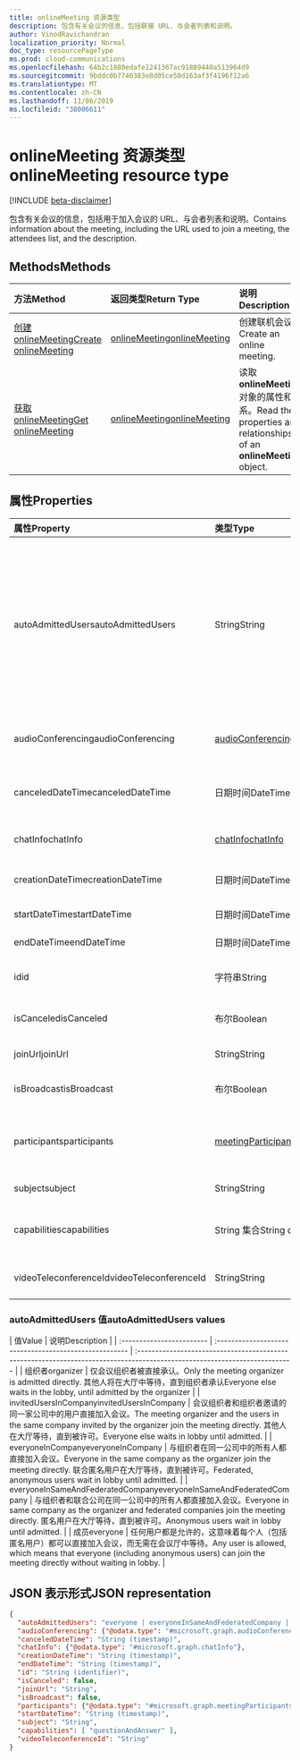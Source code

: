```yaml
---
title: onlineMeeting 资源类型
description: 包含有关会议的信息，包括联接 URL、与会者列表和说明。
author: VinodRavichandran
localization_priority: Normal
doc_type: resourcePageType
ms.prod: cloud-communications
ms.openlocfilehash: 64b2c1880edafe1241367ac91889440a513964d9
ms.sourcegitcommit: 9bddc0b7746383e8d05ce50d163af3f4196f12a6
ms.translationtype: MT
ms.contentlocale: zh-CN
ms.lasthandoff: 11/06/2019
ms.locfileid: "38006611"
---
```

# <a name="onlinemeeting-resource-type"></a><span data-ttu-id="516f2-103">onlineMeeting 资源类型</span><span class="sxs-lookup"><span data-stu-id="516f2-103">onlineMeeting resource type</span></span>

[!INCLUDE [beta-disclaimer](../../includes/beta-disclaimer.md)]

<span data-ttu-id="516f2-104">包含有关会议的信息，包括用于加入会议的 URL、与会者列表和说明。</span><span class="sxs-lookup"><span data-stu-id="516f2-104">Contains information about the meeting, including the URL used to join a meeting, the attendees list, and the description.</span></span>

## <a name="methods"></a><span data-ttu-id="516f2-105">Methods</span><span class="sxs-lookup"><span data-stu-id="516f2-105">Methods</span></span>

| <span data-ttu-id="516f2-106">方法</span><span class="sxs-lookup"><span data-stu-id="516f2-106">Method</span></span>         | <span data-ttu-id="516f2-107">返回类型</span><span class="sxs-lookup"><span data-stu-id="516f2-107">Return Type</span></span> | <span data-ttu-id="516f2-108">说明</span><span class="sxs-lookup"><span data-stu-id="516f2-108">Description</span></span> |
|:---------------|:--------|:----------|
| [<span data-ttu-id="516f2-109">创建 onlineMeeting</span><span class="sxs-lookup"><span data-stu-id="516f2-109">Create onlineMeeting</span></span>](../api/application-post-onlineMeetings.md) | [<span data-ttu-id="516f2-110">onlineMeeting</span><span class="sxs-lookup"><span data-stu-id="516f2-110">onlineMeeting</span></span>](onlinemeeting.md) | <span data-ttu-id="516f2-111">创建联机会议。</span><span class="sxs-lookup"><span data-stu-id="516f2-111">Create an online meeting.</span></span> |
| [<span data-ttu-id="516f2-112">获取 onlineMeeting</span><span class="sxs-lookup"><span data-stu-id="516f2-112">Get onlineMeeting</span></span>](../api/onlinemeeting-get.md) | [<span data-ttu-id="516f2-113">onlineMeeting</span><span class="sxs-lookup"><span data-stu-id="516f2-113">onlineMeeting</span></span>](onlinemeeting.md) | <span data-ttu-id="516f2-114">读取**onlineMeeting**对象的属性和关系。</span><span class="sxs-lookup"><span data-stu-id="516f2-114">Read the properties and relationships of an **onlineMeeting** object.</span></span> |

## <a name="properties"></a><span data-ttu-id="516f2-115">属性</span><span class="sxs-lookup"><span data-stu-id="516f2-115">Properties</span></span>

| <span data-ttu-id="516f2-116">属性</span><span class="sxs-lookup"><span data-stu-id="516f2-116">Property</span></span>                  | <span data-ttu-id="516f2-117">类型</span><span class="sxs-lookup"><span data-stu-id="516f2-117">Type</span></span>                                                   | <span data-ttu-id="516f2-118">说明</span><span class="sxs-lookup"><span data-stu-id="516f2-118">Description</span></span>                                                                                                                |
| :------------------------ | :----------------------------------------------------- | :------------------------------------------------------------------------------------------------------------------------- |
| <span data-ttu-id="516f2-119">autoAdmittedUsers</span><span class="sxs-lookup"><span data-stu-id="516f2-119">autoAdmittedUsers</span></span>         | <span data-ttu-id="516f2-120">String</span><span class="sxs-lookup"><span data-stu-id="516f2-120">String</span></span>                                                 | <span data-ttu-id="516f2-121">指定将自动允许加入联机会议的参与者类型的设置。</span><span class="sxs-lookup"><span data-stu-id="516f2-121">The setting that specifies the type of participants that will automatically be allowed into the online meeting.</span></span> <span data-ttu-id="516f2-122">只读。</span><span class="sxs-lookup"><span data-stu-id="516f2-122">Read-only.</span></span> <span data-ttu-id="516f2-123">可能的值为`everyone`： `everyoneInSameAndFederatedCompany`、 `everyoneInCompany`、 `invitedUsersInCompany`、`organizer`</span><span class="sxs-lookup"><span data-stu-id="516f2-123">Possible values are: `everyone`, `everyoneInSameAndFederatedCompany`, `everyoneInCompany`, `invitedUsersInCompany`, `organizer`</span></span>|
| <span data-ttu-id="516f2-124">audioConferencing</span><span class="sxs-lookup"><span data-stu-id="516f2-124">audioConferencing</span></span>         | [<span data-ttu-id="516f2-125">audioConferencing</span><span class="sxs-lookup"><span data-stu-id="516f2-125">audioConferencing</span></span>](audioconferencing.md)              | <span data-ttu-id="516f2-126">联机会议的电话访问（拨入）信息。</span><span class="sxs-lookup"><span data-stu-id="516f2-126">The phone access (dial-in) information for an online meeting.</span></span> <span data-ttu-id="516f2-127">只读。</span><span class="sxs-lookup"><span data-stu-id="516f2-127">Read-only.</span></span> |
| <span data-ttu-id="516f2-128">canceledDateTime</span><span class="sxs-lookup"><span data-stu-id="516f2-128">canceledDateTime</span></span>          | <span data-ttu-id="516f2-129">日期时间</span><span class="sxs-lookup"><span data-stu-id="516f2-129">DateTime</span></span>                                               | <span data-ttu-id="516f2-130">取消会议时的 UTC 时间（以 UTC 为单位）。</span><span class="sxs-lookup"><span data-stu-id="516f2-130">The time in UTC when the meeting was canceled.</span></span> <span data-ttu-id="516f2-131">只读。</span><span class="sxs-lookup"><span data-stu-id="516f2-131">Read-only.</span></span> |
| <span data-ttu-id="516f2-132">chatInfo</span><span class="sxs-lookup"><span data-stu-id="516f2-132">chatInfo</span></span>                  | [<span data-ttu-id="516f2-133">chatInfo</span><span class="sxs-lookup"><span data-stu-id="516f2-133">chatInfo</span></span>](chatinfo.md)                                | <span data-ttu-id="516f2-134">与此联机会议关联的聊天信息。</span><span class="sxs-lookup"><span data-stu-id="516f2-134">The chat information associated with this online meeting.</span></span> |
| <span data-ttu-id="516f2-135">creationDateTime</span><span class="sxs-lookup"><span data-stu-id="516f2-135">creationDateTime</span></span>          | <span data-ttu-id="516f2-136">日期时间</span><span class="sxs-lookup"><span data-stu-id="516f2-136">DateTime</span></span>                                               | <span data-ttu-id="516f2-137">以 UTC 表示的会议创建时间。</span><span class="sxs-lookup"><span data-stu-id="516f2-137">The meeting creation time in UTC.</span></span> <span data-ttu-id="516f2-138">只读。</span><span class="sxs-lookup"><span data-stu-id="516f2-138">Read-only.</span></span> |
| <span data-ttu-id="516f2-139">startDateTime</span><span class="sxs-lookup"><span data-stu-id="516f2-139">startDateTime</span></span>             | <span data-ttu-id="516f2-140">日期时间</span><span class="sxs-lookup"><span data-stu-id="516f2-140">DateTime</span></span>                                               | <span data-ttu-id="516f2-141">以 UTC 表示的会议开始时间。</span><span class="sxs-lookup"><span data-stu-id="516f2-141">The meeting start time in UTC.</span></span> |
| <span data-ttu-id="516f2-142">endDateTime</span><span class="sxs-lookup"><span data-stu-id="516f2-142">endDateTime</span></span>               | <span data-ttu-id="516f2-143">日期时间</span><span class="sxs-lookup"><span data-stu-id="516f2-143">DateTime</span></span>                                               | <span data-ttu-id="516f2-144">以 UTC 表示的会议结束时间。</span><span class="sxs-lookup"><span data-stu-id="516f2-144">The meeting end time in UTC.</span></span> |
| <span data-ttu-id="516f2-145">id</span><span class="sxs-lookup"><span data-stu-id="516f2-145">id</span></span>                        | <span data-ttu-id="516f2-146">字符串</span><span class="sxs-lookup"><span data-stu-id="516f2-146">String</span></span>                                                 | <span data-ttu-id="516f2-147">与联机会议关联的默认 ID。</span><span class="sxs-lookup"><span data-stu-id="516f2-147">The default ID associated with the online meeting.</span></span> <span data-ttu-id="516f2-148">只读。</span><span class="sxs-lookup"><span data-stu-id="516f2-148">Read-only.</span></span> |
| <span data-ttu-id="516f2-149">isCanceled</span><span class="sxs-lookup"><span data-stu-id="516f2-149">isCanceled</span></span>                | <span data-ttu-id="516f2-150">布尔</span><span class="sxs-lookup"><span data-stu-id="516f2-150">Boolean</span></span>                                                | <span data-ttu-id="516f2-151">指示是否已取消会议。</span><span class="sxs-lookup"><span data-stu-id="516f2-151">Indicates whether the meeting has been canceled.</span></span> <span data-ttu-id="516f2-152">只读。</span><span class="sxs-lookup"><span data-stu-id="516f2-152">Read-only.</span></span> |
| <span data-ttu-id="516f2-153">joinUrl</span><span class="sxs-lookup"><span data-stu-id="516f2-153">joinUrl</span></span>                   | <span data-ttu-id="516f2-154">String</span><span class="sxs-lookup"><span data-stu-id="516f2-154">String</span></span>                                                 | <span data-ttu-id="516f2-155">联机会议的加入 URL。</span><span class="sxs-lookup"><span data-stu-id="516f2-155">The join URL of the online meeting.</span></span> <span data-ttu-id="516f2-156">只读。</span><span class="sxs-lookup"><span data-stu-id="516f2-156">Read-only.</span></span>|
| <span data-ttu-id="516f2-157">isBroadcast</span><span class="sxs-lookup"><span data-stu-id="516f2-157">isBroadcast</span></span>               | <span data-ttu-id="516f2-158">布尔</span><span class="sxs-lookup"><span data-stu-id="516f2-158">Boolean</span></span>                                                | <span data-ttu-id="516f2-159">指示会议是否为广播会议。</span><span class="sxs-lookup"><span data-stu-id="516f2-159">Indicates whether the meeting is a broadcast meeting.</span></span> |
| <span data-ttu-id="516f2-160">participants</span><span class="sxs-lookup"><span data-stu-id="516f2-160">participants</span></span>              | [<span data-ttu-id="516f2-161">meetingParticipants</span><span class="sxs-lookup"><span data-stu-id="516f2-161">meetingParticipants</span></span>](meetingparticipants.md)          | <span data-ttu-id="516f2-162">与联机会议关联的参与者。</span><span class="sxs-lookup"><span data-stu-id="516f2-162">The participants associated with the online meeting.</span></span>  <span data-ttu-id="516f2-163">这包括组织者和与会者。</span><span class="sxs-lookup"><span data-stu-id="516f2-163">This includes the organizer and the attendees.</span></span> |
| <span data-ttu-id="516f2-164">subject</span><span class="sxs-lookup"><span data-stu-id="516f2-164">subject</span></span>                   | <span data-ttu-id="516f2-165">String</span><span class="sxs-lookup"><span data-stu-id="516f2-165">String</span></span>                                                 | <span data-ttu-id="516f2-166">联机会议的主题。</span><span class="sxs-lookup"><span data-stu-id="516f2-166">The subject of the online meeting.</span></span> |
| <span data-ttu-id="516f2-167">capabilities</span><span class="sxs-lookup"><span data-stu-id="516f2-167">capabilities</span></span>              | <span data-ttu-id="516f2-168">String 集合</span><span class="sxs-lookup"><span data-stu-id="516f2-168">String collection</span></span>                                      | <span data-ttu-id="516f2-169">会议功能的列表。</span><span class="sxs-lookup"><span data-stu-id="516f2-169">The list of meeting capabilities.</span></span> <span data-ttu-id="516f2-170">可能的值是`questionAndAnswer`：。</span><span class="sxs-lookup"><span data-stu-id="516f2-170">Possible values are: `questionAndAnswer`.</span></span> |
| <span data-ttu-id="516f2-171">videoTeleconferenceId</span><span class="sxs-lookup"><span data-stu-id="516f2-171">videoTeleconferenceId</span></span>     | <span data-ttu-id="516f2-172">String</span><span class="sxs-lookup"><span data-stu-id="516f2-172">String</span></span>                                                 | <span data-ttu-id="516f2-173">Videio 电话会议 ID。</span><span class="sxs-lookup"><span data-stu-id="516f2-173">The videio teleconferencing ID.</span></span> <span data-ttu-id="516f2-174">只读。</span><span class="sxs-lookup"><span data-stu-id="516f2-174">Read-only.</span></span> |

### <a name="autoadmittedusers-values"></a><span data-ttu-id="516f2-175">autoAdmittedUsers 值</span><span class="sxs-lookup"><span data-stu-id="516f2-175">autoAdmittedUsers values</span></span>
| <span data-ttu-id="516f2-176">值</span><span class="sxs-lookup"><span data-stu-id="516f2-176">Value</span></span> | <span data-ttu-id="516f2-177">说明</span><span class="sxs-lookup"><span data-stu-id="516f2-177">Description</span></span>  |
| :------------------------ | :----------------------------------------------------- | :------------------------------------------------------------------------------------------------------------------------- |
| <span data-ttu-id="516f2-178">组织者</span><span class="sxs-lookup"><span data-stu-id="516f2-178">organizer</span></span> | <span data-ttu-id="516f2-179">仅会议组织者被直接承认。</span><span class="sxs-lookup"><span data-stu-id="516f2-179">Only the meeting organizer is admitted directly.</span></span>  <span data-ttu-id="516f2-180">其他人将在大厅中等待，直到组织者承认</span><span class="sxs-lookup"><span data-stu-id="516f2-180">Everyone else waits in the lobby, until admitted by the organizer</span></span>  |
| <span data-ttu-id="516f2-181">invitedUsersInCompany</span><span class="sxs-lookup"><span data-stu-id="516f2-181">invitedUsersInCompany</span></span> | <span data-ttu-id="516f2-182">会议组织者和组织者邀请的同一家公司中的用户直接加入会议。</span><span class="sxs-lookup"><span data-stu-id="516f2-182">The meeting organizer and the users in the same company invited by the organizer join the meeting directly.</span></span>  <span data-ttu-id="516f2-183">其他人在大厅等待，直到被许可。</span><span class="sxs-lookup"><span data-stu-id="516f2-183">Everyone else waits in lobby until admitted.</span></span>  |
| <span data-ttu-id="516f2-184">everyoneInCompany</span><span class="sxs-lookup"><span data-stu-id="516f2-184">everyoneInCompany</span></span> | <span data-ttu-id="516f2-185">与组织者在同一公司中的所有人都直接加入会议。</span><span class="sxs-lookup"><span data-stu-id="516f2-185">Everyone in the same company as the organizer join the meeting directly.</span></span>  <span data-ttu-id="516f2-186">联合匿名用户在大厅等待，直到被许可。</span><span class="sxs-lookup"><span data-stu-id="516f2-186">Federated, anonymous users wait in lobby until admitted.</span></span>  |
| <span data-ttu-id="516f2-187">everyoneInSameAndFederatedCompany</span><span class="sxs-lookup"><span data-stu-id="516f2-187">everyoneInSameAndFederatedCompany</span></span> |  <span data-ttu-id="516f2-188">与组织者和联合公司在同一公司中的所有人都直接加入会议。</span><span class="sxs-lookup"><span data-stu-id="516f2-188">Everyone in same company as the organizer and federated companies join the meeting directly.</span></span>  <span data-ttu-id="516f2-189">匿名用户在大厅等待，直到被许可。</span><span class="sxs-lookup"><span data-stu-id="516f2-189">Anonymous users wait in lobby until admitted.</span></span>  |
| <span data-ttu-id="516f2-190">成员</span><span class="sxs-lookup"><span data-stu-id="516f2-190">everyone</span></span> | <span data-ttu-id="516f2-191">任何用户都是允许的，这意味着每个人（包括匿名用户）都可以直接加入会议，而无需在会议厅中等待。</span><span class="sxs-lookup"><span data-stu-id="516f2-191">Any user is allowed, which means that everyone (including anonymous users) can join the meeting directly without waiting in lobby.</span></span>  |


## <a name="json-representation"></a><span data-ttu-id="516f2-192">JSON 表示形式</span><span class="sxs-lookup"><span data-stu-id="516f2-192">JSON representation</span></span>

<!-- {
  "blockType": "resource",
  "optionalProperties": [

  ],
  "@odata.type": "microsoft.graph.onlineMeeting"
}-->
```json
{
  "autoAdmittedUsers": "everyone | everyoneInSameAndFederatedCompany | everyoneInCompany | invitedUsersInCompany | organizer",
  "audioConferencing": {"@odata.type": "#microsoft.graph.audioConferencing"},
  "canceledDateTime": "String (timestamp)",
  "chatInfo": {"@odata.type": "#microsoft.graph.chatInfo"},
  "creationDateTime": "String (timestamp)",
  "endDateTime": "String (timestamp)",
  "id": "String (identifier)",
  "isCanceled": false,
  "joinUrl": "String",
  "isBroadcast": false,
  "participants": {"@odata.type": "#microsoft.graph.meetingParticipants"},
  "startDateTime": "String (timestamp)",
  "subject": "String",
  "capabilities": [ "questionAndAnswer" ],
  "videoTeleconferenceId": "String"
}
```

<!-- uuid: 8fcb5dbc-d5aa-4681-8e31-b001d5168d79
2015-10-25 14:57:30 UTC -->
<!-- {
  "type": "#page.annotation",
  "description": "onlineMeeting resource",
  "keywords": "",
  "section": "documentation",
  "tocPath": ""
}-->
